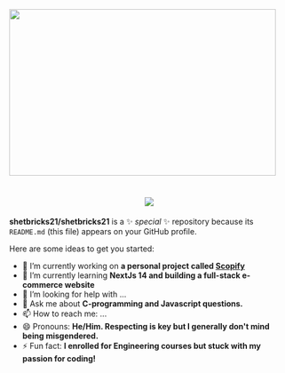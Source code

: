 <img style="height:300px; width:50vw; object-fit:fill;" align="center" src="https://images.unsplash.com/photo-1532274402911-5a369e4c4bb5?q=80&w=2070&auto=format&fit=crop&ixlib=rb-4.0.3&ixid=M3wxMjA3fDB8MHxwaG90by1wYWdlfHx8fGVufDB8fHx8fA%3D%3D" />
<h1 align="center">
    <img src="https://readme-typing-svg.herokuapp.com/?font=Righteous&size=35&center=true&vCenter=true&width=500&height=70&duration=4000&lines=Hi+There!+👋;+I'm+Mark+Allen!+😊;+Please+call+me+Mallen+for+short+✨" />
</h1>

**shetbricks21/shetbricks21** is a ✨ _special_ ✨ repository because its `README.md` (this file) appears on your GitHub profile.

Here are some ideas to get you started:

- 🔭 I’m currently working on **a personal project called <a href="#">Scopify</a>**
- 🌱 I’m currently learning **NextJs 14 and building a full-stack e-commerce website**
- 🤔 I’m looking for help with ...
- 💬 Ask me about **C-programming and Javascript questions.**
- 📫 How to reach me: ...
- 😄 Pronouns: **He/Him. Respecting is key but I generally don't mind being misgendered.**
- ⚡ Fun fact: **I enrolled for Engineering courses but stuck with my passion for coding!**
